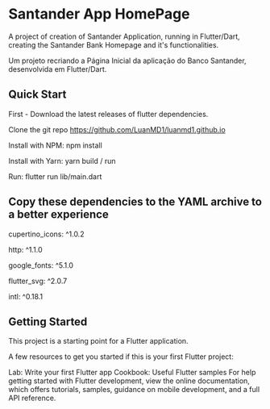 # Santander App HomePage
A project of creation of Santander Application, running in Flutter/Dart, creating the Santander Bank Homepage and it's functionalities.

Um projeto recriando a Página Inicial da aplicação do Banco Santander, desenvolvida em Flutter/Dart.

## Quick Start
First - Download the latest releases of flutter dependencies.

Clone the git repo https://github.com/LuanMD1/luanmd1.github.io

Install with NPM: npm install

Install with Yarn: yarn build / run

Run: flutter run lib/main.dart

## Copy these dependencies to the YAML archive to a better experience
cupertino_icons: ^1.0.2

http: ^1.1.0

google_fonts: ^5.1.0

flutter_svg: ^2.0.7

intl: ^0.18.1

## Getting Started
This project is a starting point for a Flutter application.

A few resources to get you started if this is your first Flutter project:

Lab: Write your first Flutter app
Cookbook: Useful Flutter samples
For help getting started with Flutter development, view the online documentation, which offers tutorials, samples, guidance on mobile development, and a full API reference.

